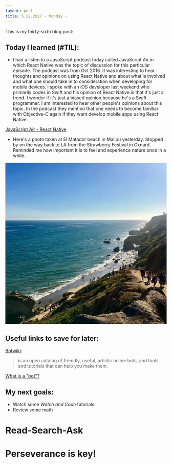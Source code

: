 ```yaml
---
layout: post
title: 5.22.2017 - Monday - 
---
```


This is my thirty-sixth blog post: 

## Today I learned (#TIL):   
  
- I had a listen to a JavaScript podcast today called JavaScript Air in which React Native was the topic of discussion for this particular episode.  The podcast was from Oct 2016.  It was interesting to hear thoughts and opinions on using React Native and about what is involved and what one should take in to consideration when developing for mobile devices.  I spoke with an iOS developer last weekend who primarily codes in Swift and his opinion of React Native is that it's just a trend.  I wonder if it's just a biased opinion because he's a Swift programmer.  I am interested to hear other people's opinions about this topic.  In the podcast they mention that one needs to become familiar with Objective-C again if they want develop mobile apps using React Native.  

[JavaScript Air - React Native](https://javascriptair.com/episodes/2016-10-26/)

- Here's a photo taken at El Matador beach in Malibu yesterday.  Stopped by on the way back to LA from the Strawberry Festival in Oxnard.  Reminded me how important it is to feel and experience nature once in a while.  

![elMatador](/images/elMatador.jpg)

## Useful links to save for later:

[Botwiki](https://botwiki.org/):
>is an open catalog of friendly, useful, artistic online bots, and tools and tutorials that can help you make them.

[What is a "bot"?](https://botwiki.org/bots/)

## My next goals:

- Watch some _Watch and Code_ tutorials.
- Review some math


# Read-Search-Ask

# Perseverance is key!







